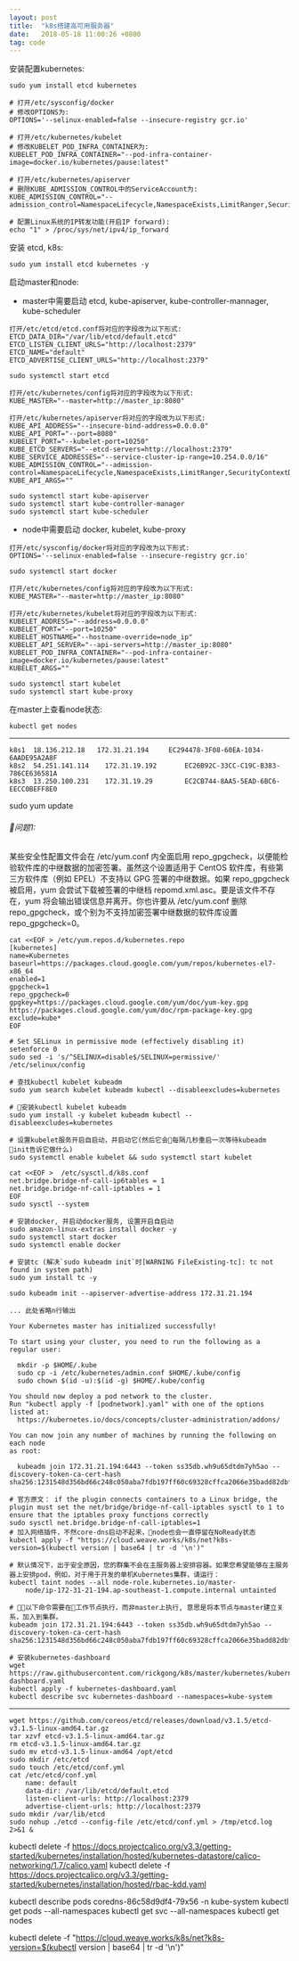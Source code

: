 ```yaml
---
layout: post
title:  "k8s搭建高可用服务器"
date:   2018-05-18 11:00:26 +0800
tag: code
---
```


安装配置kubernetes:

``` shell
sudo yum install etcd kubernetes

# 打开/etc/sysconfig/docker
# 修改OPTIONS为:
OPTIONS='--selinux-enabled=false --insecure-registry gcr.io'

# 打开/etc/kubernetes/kubelet
# 修改KUBELET_POD_INFRA_CONTAINER为:
KUBELET_POD_INFRA_CONTAINER="--pod-infra-container-image=docker.io/kubernetes/pause:latest"

# 打开/etc/kubernetes/apiserver
# 删除KUBE_ADMISSION_CONTROL中的ServiceAccount为:
KUBE_ADMISSION_CONTROL="--admission_control=NamespaceLifecycle,NamespaceExists,LimitRanger,SecurityContextDeny,ServiceAccount,ResourceQuota"

# 配置Linux系统的IP转发功能(开启IP forward):
echo "1" > /proc/sys/net/ipv4/ip_forward 
```


安装 etcd, k8s:
``` shell
sudo yum install etcd kubernetes -y
```

启动master和node:

* master中需要启动 etcd, kube-apiserver, kube-controller-mannager, kube-scheduler
```
打开/etc/etcd/etcd.conf将对应的字段改为以下形式:
ETCD_DATA_DIR="/var/lib/etcd/default.etcd"
ETCD_LISTEN_CLIENT_URLS="http://localhost:2379"
ETCD_NAME="default"
ETCD_ADVERTISE_CLIENT_URLS="http://localhost:2379"
```
``` shell
sudo systemctl start etcd
```

```
打开/etc/kubernetes/config将对应的字段改为以下形式:
KUBE_MASTER="--master=http://master_ip:8080"
```

```
打开/etc/kubernetes/apiserver将对应的字段改为以下形式:
KUBE_API_ADDRESS="--insecure-bind-address=0.0.0.0"
KUBE_API_PORT="--port=8080"
KUBELET_PORT="--kubelet-port=10250"
KUBE_ETCD_SERVERS="--etcd-servers=http://localhost:2379"
KUBE_SERVICE_ADDRESSES="--service-cluster-ip-range=10.254.0.0/16"
KUBE_ADMISSION_CONTROL="--admission-control=NamespaceLifecycle,NamespaceExists,LimitRanger,SecurityContextDeny,ResourceQuota"
KUBE_API_ARGS=""
```

``` shell
sudo systemctl start kube-apiserver
sudo systemctl start kube-controller-manager
sudo systemctl start kube-scheduler
```

* node中需要启动 docker, kubelet, kube-proxy
```
打开/etc/sysconfig/docker将对应的字段改为以下形式:
OPTIONS='--selinux-enabled=false --insecure-registry gcr.io'
```

``` shell
sudo systemctl start docker
```

```
打开/etc/kubernetes/config将对应的字段改为以下形式:
KUBE_MASTER="--master=http://master_ip:8080"
```

```
打开/etc/kubernetes/kubelet将对应的字段改为以下形式:
KUBELET_ADDRESS="--address=0.0.0.0"
KUBELET_PORT="--port=10250"
KUBELET_HOSTNAME="--hostname-override=node_ip"
KUBELET_API_SERVER="--api-servers=http://master_ip:8080"
KUBELET_POD_INFRA_CONTAINER="--pod-infra-container-image=docker.io/kubernetes/pause:latest"
KUBELET_ARGS=""
```

``` shell
sudo systemctl start kubelet
sudo systemctl start kube-proxy
```

在master上查看node状态:
``` shell
kubectl get nodes
```

---
```
k8s1  18.136.212.18   172.31.21.194		EC294478-3F08-60EA-1034-6AADE95A2A8F
k8s2  54.251.141.114	172.31.19.192		EC26B92C-33CC-C19C-B383-786CE636581A
k8s3  13.250.100.231	172.31.19.29		EC2CB744-8AA5-5EAD-6BC6-EECC0BEFF8E0
```

sudo yum update

###### 问题1:
某些安全性配置文件会在 /etc/yum.conf 内全面启用 repo_gpgcheck，以便能检验软件库的中继数据的加密签署。虽然这个设置适用于 CentOS 软件库，有些第三方软件库（例如 EPEL）不支持以 GPG 签署的中继数据。如果 repo_gpgcheck 被启用，yum 会尝试下载被签署的中继档 repomd.xml.asc。要是该文件不存在，yum 将会输出错误信息并离开。你也许要从 /etc/yum.conf 删除 repo_gpgcheck，或个别为不支持加密签署中继数据的软件库设置 repo_gpgcheck=0。

```
cat <<EOF > /etc/yum.repos.d/kubernetes.repo
[kubernetes]
name=Kubernetes
baseurl=https://packages.cloud.google.com/yum/repos/kubernetes-el7-x86_64
enabled=1
gpgcheck=1
repo_gpgcheck=0
gpgkey=https://packages.cloud.google.com/yum/doc/yum-key.gpg https://packages.cloud.google.com/yum/doc/rpm-package-key.gpg
exclude=kube*
EOF

# Set SELinux in permissive mode (effectively disabling it)
setenforce 0
sudo sed -i 's/^SELINUX=disable$/SELINUX=permissive/' /etc/selinux/config

# 查找kubectl kubelet kubeadm
sudo yum search kubelet kubeadm kubectl --disableexcludes=kubernetes

# 安装kubectl kubelet kubeadm
sudo yum install -y kubelet kubeadm kubectl --disableexcludes=kubernetes

# 设置kubelet服务开启自启动，并启动它(然后它会每隔几秒重启一次等待kubeadm init告诉它做什么)
sudo systemctl enable kubelet && sudo systemctl start kubelet
```

```
cat <<EOF >  /etc/sysctl.d/k8s.conf
net.bridge.bridge-nf-call-ip6tables = 1
net.bridge.bridge-nf-call-iptables = 1
EOF
sudo sysctl --system

# 安装docker, 并启动docker服务, 设置开启自启动
sudo amazon-linux-extras install docker -y
sudo systemctl start docker
sudo systemctl enable docker

# 安装tc (解决`sudo kubeadm init`时[WARNING FileExisting-tc]: tc not found in system path)
sudo yum install tc -y
```

```
sudo kubeadm init --apiserver-advertise-address 172.31.21.194

... 此处省略n行输出

Your Kubernetes master has initialized successfully!

To start using your cluster, you need to run the following as a regular user:

  mkdir -p $HOME/.kube
  sudo cp -i /etc/kubernetes/admin.conf $HOME/.kube/config
  sudo chown $(id -u):$(id -g) $HOME/.kube/config

You should now deploy a pod network to the cluster.
Run "kubectl apply -f [podnetwork].yaml" with one of the options listed at:
  https://kubernetes.io/docs/concepts/cluster-administration/addons/

You can now join any number of machines by running the following on each node
as root:

  kubeadm join 172.31.21.194:6443 --token ss35db.wh9u65dtdm7yh5ao --discovery-token-ca-cert-hash sha256:1231548d356bd66c248c050aba7fdb197ff60c69328cffca2066e35badd82dbf
```

```
# 官方原文： if the plugin connects containers to a Linux bridge, the plugin must set the net/bridge/bridge-nf-call-iptables sysctl to 1 to ensure that the iptables proxy functions correctly
sudo sysctl net.bridge.bridge-nf-call-iptables=1
# 加入网络插件，不然core-dns启动不起来，node也会一直停留在NoReady状态
kubectl apply -f "https://cloud.weave.works/k8s/net?k8s-version=$(kubectl version | base64 | tr -d '\n')"

# 默认情况下，出于安全原因，您的群集不会在主服务器上安排容器。如果您希望能够在主服务器上安排pod，例如，对于用于开发的单机Kubernetes集群，请运行：
kubectl taint nodes --all node-role.kubernetes.io/master-
    node/ip-172-31-21-194.ap-southeast-1.compute.internal untainted

# 以下命令需要在工作节点执行，而非master上执行, 意思是将本节点与master建立关系，加入到集群。
kubeadm join 172.31.21.194:6443 --token ss35db.wh9u65dtdm7yh5ao --discovery-token-ca-cert-hash sha256:1231548d356bd66c248c050aba7fdb197ff60c69328cffca2066e35badd82dbf

# 安装kubernetes-dashboard
wget https://raw.githubusercontent.com/rickgong/k8s/master/kubernetes/kubernetes-dashboard.yaml
kubectl apply -f kubernetes-dashboard.yaml
kubectl describe svc kubernetes-dashboard --namespaces=kube-system
```

---
```
wget https://github.com/coreos/etcd/releases/download/v3.1.5/etcd-v3.1.5-linux-amd64.tar.gz
tar xzvf etcd-v3.1.5-linux-amd64.tar.gz
rm etcd-v3.1.5-linux-amd64.tar.gz
sudo mv etcd-v3.1.5-linux-amd64 /opt/etcd
sudo mkdir /etc/etcd
sudo touch /etc/etcd/conf.yml
cat /etc/etcd/conf.yml
    name: default
    data-dir: /var/lib/etcd/default.etcd
    listen-client-urls: http://localhost:2379
    advertise-client-urls: http://localhost:2379
sudo mkdir /var/lib/etcd
sudo nohup ./etcd --config-file /etc/etcd/conf.yml > /tmp/etcd.log 2>&1 &
```

kubectl delete -f https://docs.projectcalico.org/v3.3/getting-started/kubernetes/installation/hosted/kubernetes-datastore/calico-networking/1.7/calico.yaml
kubectl delete -f https://docs.projectcalico.org/v3.3/getting-started/kubernetes/installation/hosted/rbac-kdd.yaml

kubectl describe pods coredns-86c58d9df4-79x56 -n kube-system
kubectl get pods --all-namespaces
kubectl get svc --all-namespaces
kubectl get nodes

kubectl delete -f "https://cloud.weave.works/k8s/net?k8s-version=$(kubectl version | base64 | tr -d '\n')"